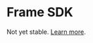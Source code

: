# Frame SDK

Not yet stable. [Learn more](https://github.com/farcasterxyz/frames/wiki/frames-v2-developer-playground-preview).
